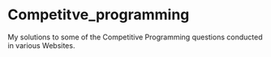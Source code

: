 # Competitve_programming
My solutions to some of the Competitive Programming questions conducted in various Websites.
